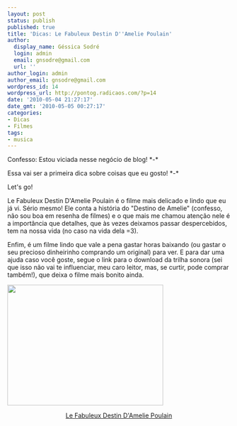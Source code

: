 ```yaml
---
layout: post
status: publish
published: true
title: 'Dicas: Le Fabuleux Destin D''Amelie Poulain'
author:
  display_name: Géssica Sodré
  login: admin
  email: gnsodre@gmail.com
  url: ''
author_login: admin
author_email: gnsodre@gmail.com
wordpress_id: 14
wordpress_url: http://pontog.radicaos.com/?p=14
date: '2010-05-04 21:27:17'
date_gmt: '2010-05-05 00:27:17'
categories:
- Dicas
- Filmes
tags:
- musica
---
```

<p>Confesso: Estou viciada nesse negócio de blog! *-*</p>
<p>Essa vai ser a primeira dica sobre coisas que eu gosto! *-*</p>
<p>Let's go!</p>
<p>Le Fabuleux Destin D'Amelie Poulain é o filme mais delicado e lindo que eu já vi. Sério mesmo! Ele conta a história do "Destino de Amelie" (confesso, não sou boa em resenha de filmes) e o que mais me chamou atenção nele é a importância que detalhes, que às vezes deixamos passar despercebidos, tem na nossa vida (no caso na vida dela =3).</p>
<p>Enfim, é um filme lindo que vale a pena gastar horas baixando (ou gastar o seu precioso dinheirinho comprando um original) para ver. E para dar uma ajuda caso você goste, segue o link para o download da trilha sonora (sei que isso não vai te influenciar, meu caro leitor, mas, se curtir, pode comprar também!), que deixa o filme mais bonito ainda.</p>
<p><a href="http://saindobarato.files.wordpress.com/2009/06/le-fabuleux-destin-d-amelie-poulain.jpg"><img class="aligncenter" title="Amelie Poulain" src="http://saindobarato.files.wordpress.com/2009/06/le-fabuleux-destin-d-amelie-poulain.jpg" alt="" width="352" height="272" /></a></p>
<p style="text-align: center;"><a title="Le Fabuleux Destin D'Amelie Poulain" href="http://www.4shared.com/dir/38881985/eeebb2d4/Le_Fabuleux_Destin_dAmelie_Pou.html" target="_blank">Le Fabuleux Destin D'Amelie Poulain</a></p>
